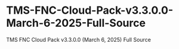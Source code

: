 # TMS-FNC-Cloud-Pack-v3.3.0.0-March-6-2025-Full-Source
TMS FNC Cloud Pack v3.3.0.0 (March 6, 2025) Full Source
